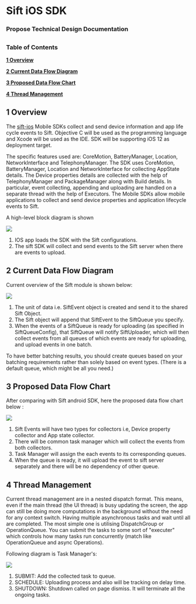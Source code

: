 # **Sift iOS SDK**

### Propose Technical Design Documentation

##
### Table of Contents

**[1 Overview](#1-overview)**

**[2 Current Data Flow Diagram](#2-current-data-flow-diagram)**

**[3 Proposed Data Flow Chart](#3-proposed-data-flow-chart)**

**[4 Thread Management](#4-thread-management)**


##

## 1 Overview

The [sift-ios](https://github.com/SiftScience/sift-ios)  Mobile SDKs collect and send device information and app life cycle events to Sift. Objective C will be used as the programming language and Xcode will be used as the IDE.  SDK will be supporting iOS 12 as deployment target.

The specific features used are: CoreMotion, BatteryManager, Location, NetworkInterface and TelephonyManager. The SDK uses CoreMotion, BatteryManager, Location and NetworkInterface for collecting AppState details. The Device properties details are collected with the help of TelephonyManager and PackageManager along with Build details. In particular, event collecting, appending and uploading are handled on a separate thread with the help of Executors. The Mobile SDKs allow mobile applications to collect and send device properties and application lifecycle events to Sift. 

A high-level block diagram is shown

![](Images/HighLevelBlock.png)

1. IOS app loads the SDK with the Sift configurations.
2. The sift SDK will collect and send events to the Sift server when there are events to upload.



## 2 Current Data Flow Diagram

Current overview of the Sift module is shown below:

![](Images/OldFlowChart.png)

1. The unit of data i.e. SiftEvent object is created  and send it to the shared Sift Object.
2. The Sift object will append that SiftEvent to the SiftQueue you specify.
3.  When the events of a SiftQueue is ready for uploading (as specified in SiftQueueConfig), that SiftQueue will notify SiftUploader, which will then collect events from all queues of which events are ready for uploading, and upload events in one batch.

To have better batching results, you should create queues based on your batching requirements rather than solely based on event types. (There is a default queue, which might be all you need.)

## 3 Proposed Data Flow Chart

After comparing with Sift android SDK, here the proposed data flow chart below :

![](Images/RevisedFlowChart.png)

1. Sift Events will have two types for collectors i.e, Device property collector and App state collector.
2. There will be common task manager which will collect the events from both collectors.
3. Task Manager will assign the each events to its corresponding queues.
4. When the queue is ready, it will upload the event to sift server separately and there will be no dependency of other queue.

## 4 Thread Management

Current thread management are in a nested dispatch format. This means, even if the main thread (the UI thread) is busy updating the screen, the app can still be doing more computations in the background without the need for any context switch. Having multiple asynchronous tasks and wait until all are completed. The most simple one is utilising DispatchGroup or OperationQueue. You can submit the tasks to some sort of "executer" which controls how many tasks run concurrently (match like OperationQueue and async Operations).

Following diagram is Task Manager's:

![](Images/TaskManager.png)

1. SUBMIT: Add the collected task to queue.
2. SCHEDULE: Uploading process and also will be tracking on delay time.
3. SHUTDOWN: Shutdown called on page dismiss. It will terminate all the ongoing tasks.

